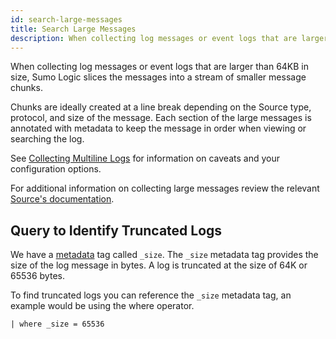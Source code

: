 ```yaml
---
id: search-large-messages
title: Search Large Messages
description: When collecting log messages or event logs that are larger than 64KB in size, Sumo Logic slices the messages into a stream of smaller message chunks.
---
```




When collecting log messages or event logs that are larger than 64KB in size, Sumo Logic slices the messages into a stream of smaller message chunks.

Chunks are ideally created at a line break depending on the Source type, protocol, and size of the message. Each section of the large messages is annotated with metadata to keep the message in order when viewing or searching the log.

See [Collecting Multiline Logs](docs/send-data/reference-information/collect-multiline-logs.md) for information on caveats and your configuration options.

For additional information on collecting large messages review the relevant [Source's documentation](/docs/send-data/collectors-sources).

## Query to Identify Truncated Logs 

We have a [metadata](built-in-metadata.md) tag called `_size`. The `_size` metadata tag provides the size of the log message in bytes. A log is truncated at the size of 64K or 65536 bytes.

To find truncated logs you can reference the `_size` metadata tag, an example would be using the where operator.

`| where _size = 65536`
